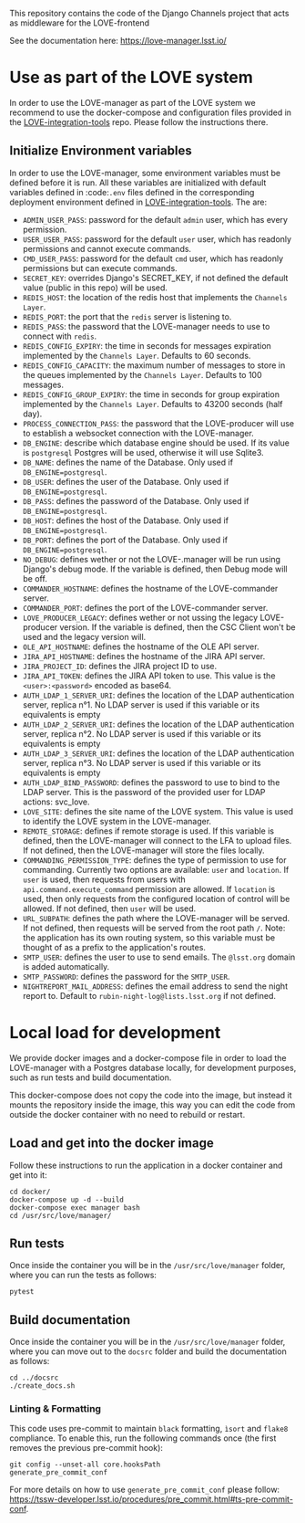 This repository contains the code of the Django Channels project that acts as middleware for the LOVE-frontend

See the documentation here: https://love-manager.lsst.io/

# Use as part of the LOVE system

In order to use the LOVE-manager as part of the LOVE system we recommend to use the docker-compose and configuration files provided in the [LOVE-integration-tools](https://github.com/lsst-ts/LOVE-integration-tools) repo. Please follow the instructions there.

## Initialize Environment variables

In order to use the LOVE-manager, some environment variables must be defined before it is run.
All these variables are initialized with default variables defined in :code:`.env` files defined in the corresponding deployment environment defined in [LOVE-integration-tools](https://github.com/lsst-ts/LOVE-integration-tools). The are:

- `ADMIN_USER_PASS`: password for the default `admin` user, which has every permission.
- `USER_USER_PASS`: password for the default `user` user, which has readonly permissions and cannot execute commands.
- `CMD_USER_PASS`: password for the default `cmd` user, which has readonly permissions but can execute commands.
- `SECRET_KEY`: overrides Django's SECRET_KEY, if not defined the default value (public in this repo) will be used.
- `REDIS_HOST`: the location of the redis host that implements the `Channels Layer`.
- `REDIS_PORT`: the port that the `redis` server is listening to.
- `REDIS_PASS`: the password that the LOVE-manager needs to use to connect with `redis`.
- `REDIS_CONFIG_EXPIRY`: the time in seconds for messages expiration implemented by the `Channels Layer`. Defaults to 60 seconds.
- `REDIS_CONFIG_CAPACITY`: the maximum number of messages to store in the queues implemented by the `Channels Layer`. Defaults to 100 messages.
- `REDIS_CONFIG_GROUP_EXPIRY`: the time in seconds for group expiration implemented by the `Channels Layer`. Defaults to 43200 seconds (half day).
- `PROCESS_CONNECTION_PASS`: the password that the LOVE-producer will use to establish a websocket connection with the LOVE-manager.
- `DB_ENGINE`: describe which database engine should be used. If its value is `postgresql` Postgres will be used, otherwise it will use Sqlite3.
- `DB_NAME`: defines the name of the Database. Only used if `DB_ENGINE=postgresql`.
- `DB_USER`: defines the user of the Database. Only used if `DB_ENGINE=postgresql`.
- `DB_PASS`: defines the password of the Database. Only used if `DB_ENGINE=postgresql`.
- `DB_HOST`: defines the host of the Database. Only used if `DB_ENGINE=postgresql`.
- `DB_PORT`: defines the port of the Database. Only used if `DB_ENGINE=postgresql`.
- `NO_DEBUG`: defines wether or not the LOVE-.manager will be run using Django's debug mode. If the variable is defined, then Debug mode will be off.
- `COMMANDER_HOSTNAME`: defines the hostname of the LOVE-commander server.
- `COMMANDER_PORT`: defines the port of the LOVE-commander server.
- `LOVE_PRODUCER_LEGACY`: defines wether or not ussing the legacy LOVE-producer version. If the variable is defined, then the CSC Client won't be used and the legacy version will.
- `OLE_API_HOSTNAME`: defines the hostname of the OLE API server.
- `JIRA_API_HOSTNAME`: defines the hostname of the JIRA API server.
- `JIRA_PROJECT_ID`: defines the JIRA project ID to use.
- `JIRA_API_TOKEN`: defines the JIRA API token to use. This value is the `<user>:<password>` encoded as base64.
- `AUTH_LDAP_1_SERVER_URI`: defines the location of the LDAP authentication server, replica n°1. No LDAP server is used if this variable or its equivalents is empty
- `AUTH_LDAP_2_SERVER_URI`: defines the location of the LDAP authentication server, replica n°2. No LDAP server is used if this variable or its equivalents is empty
- `AUTH_LDAP_3_SERVER_URI`: defines the location of the LDAP authentication server, replica n°3. No LDAP server is used if this variable or its equivalents is empty
- `AUTH_LDAP_BIND_PASSWORD`: defines the password to use to bind to the LDAP server. This is the password of the provided user for LDAP actions: svc_love.
- `LOVE_SITE`: defines the site name of the LOVE system. This value is used to identify the LOVE system in the LOVE-manager.
- `REMOTE_STORAGE`: defines if remote storage is used. If this variable is defined, then the LOVE-manager will connect to the LFA to upload files. If not defined, then the LOVE-manager will store the files locally.
- `COMMANDING_PERMISSION_TYPE`: defines the type of permission to use for commanding. Currently two options are available: `user` and `location`. If `user` is used, then requests from users with `api.command.execute_command` permission are allowed. If `location` is used, then only requests from the configured location of control will be allowed. If not defined, then `user` will be used.
- `URL_SUBPATH`: defines the path where the LOVE-manager will be served. If not defined, then requests will be served from the root path `/`. Note: the application has its own routing system, so this variable must be thought of as a prefix to the application's routes.
- `SMTP_USER`: defines the user to use to send emails. The `@lsst.org` domain is added automatically.
- `SMTP_PASSWORD`: defines the password for the `SMTP_USER`.
- `NIGHTREPORT_MAIL_ADDRESS`: defines the email address to send the night report to. Default to `rubin-night-log@lists.lsst.org` if not defined.

# Local load for development

We provide docker images and a docker-compose file in order to load the LOVE-manager with a Postgres database locally, for development purposes, such as run tests and build documentation.

This docker-compose does not copy the code into the image, but instead it mounts the repository inside the image, this way you can edit the code from outside the docker container with no need to rebuild or restart.

## Load and get into the docker image

Follow these instructions to run the application in a docker container and get into it:

```
cd docker/
docker-compose up -d --build
docker-compose exec manager bash
cd /usr/src/love/manager/
```

## Run tests

Once inside the container you will be in the `/usr/src/love/manager` folder, where you can run the tests as follows:

```
pytest
```

## Build documentation

Once inside the container you will be in the `/usr/src/love/manager` folder, where you can move out to the `docsrc` folder and build the documentation as follows:

```
cd ../docsrc
./create_docs.sh
```

### Linting & Formatting
This code uses pre-commit to maintain `black` formatting, `ìsort` and `flake8` compliance. To enable this, run the following commands once (the first removes the previous pre-commit hook):

```
git config --unset-all core.hooksPath
generate_pre_commit_conf
```

For more details on how to use `generate_pre_commit_conf` please follow: https://tssw-developer.lsst.io/procedures/pre_commit.html#ts-pre-commit-conf.
